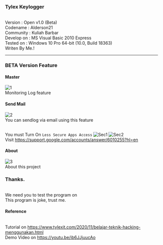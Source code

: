 ### Tylex Keylogger
<br>Version	   : Open v1.0 (Beta)
<br>Codename   : Alderson21
<br>Community  : Kuliah Barbar
<br>Develop on : MS Visual Basic 2010 Express
<br>Tested on  : Windows 10 Pro 64-bit (10.0, Build 18363)
<br>Writen By Me.!
<hr>

### BETA Version Feature

#### Master 
![1](https://user-images.githubusercontent.com/33826924/98936240-45c5d280-2517-11eb-8517-429c14beb573.jpg)
<br>Monitoring Log feature

#### Send Mail
![2](https://user-images.githubusercontent.com/33826924/98936250-48282c80-2517-11eb-83d5-36f1d1875203.jpg)
<br>You can sendlog via email using this feature

<br>You must Turn On ```Less Secure Apps Access```
![Sec1](https://user-images.githubusercontent.com/33826924/98936267-4eb6a400-2517-11eb-8e80-17431fa4db11.jpg)
![Sec2](https://user-images.githubusercontent.com/33826924/98936270-4f4f3a80-2517-11eb-8009-c66a5b3c8c13.jpg)
<br>Visit https://support.google.com/accounts/answer/6010255?hl=en

#### About 
![3](https://user-images.githubusercontent.com/33826924/98936255-49f1f000-2517-11eb-8e91-2925216d9ad4.jpg)
<br>About this project

### Thanks.
<br>We need you to test the program on
<br>This program is joke, trust me.

#### Reference
<br>Tutorial on https://www.tylexit.com/2020/11/belajar-teknik-hacking-menggunakan.html
<br>Demo Video on https://youtu.be/ib6JJjuucAo
